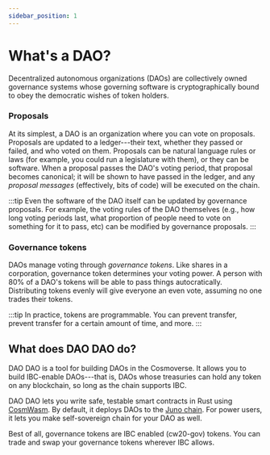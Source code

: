 ```yaml
---
sidebar_position: 1
---
```


# What's a DAO?

Decentralized autonomous organizations (DAOs) are collectively owned governance
systems whose governing software is cryptographically bound to obey the
democratic wishes of token holders.

### Proposals

At its simplest, a DAO is an organization where you can vote on proposals.
Proposals are updated to a ledger---their text, whether they passed or failed,
and who voted on them. Proposals can be natural language rules or laws (for
example, you could run a legislature with them), or they can be software. 
When a proposal passes the DAO's voting period, that proposal becomes canonical; it will be shown to have passed in the ledger, and any *proposal messages* (effectively, bits of code) will be executed on the chain.

:::tip
Even the software of the DAO itself can be updated by governance proposals. For
example, the voting rules of the DAO themselves (e.g., how long voting periods
last, what proportion of people need to vote on something for it to pass, etc)
can be modified by governance proposals.
:::

### Governance tokens

DAOs manage voting through *governance tokens*. Like shares in a corporation, governance token determines your voting power.
A person with 80% of a DAO's tokens will be able to pass things autocratically. Distributing tokens evenly will give everyone an even vote, assuming no one trades their tokens.

:::tip
In practice, tokens are programmable. You can prevent transfer, prevent transfer for a certain amount of time, and more.
:::


## What does DAO DAO do?

DAO DAO is a tool for building DAOs in the Cosmoverse.
It allows you to build IBC-enable DAOs---that is, DAOs whose treasuries can hold any token on any blockchain, so long as the chain supports IBC.

DAO DAO
lets you write safe, testable smart
contracts in Rust
using 
[CosmWasm](https://cosmwasm.com/).
By default, it deploys DAOs to the [Juno chain](https://junochain.com/).
For power users,
it lets you make self-sovereign chain for your DAO as well.


Best of all, governance tokens are IBC enabled (cw20-gov) tokens. You can trade
and swap your governance tokens wherever IBC allows.
